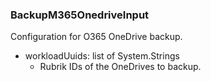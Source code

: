 ### BackupM365OnedriveInput
Configuration for O365 OneDrive backup.

- workloadUuids: list of System.Strings
  - Rubrik IDs of the OneDrives to backup.
